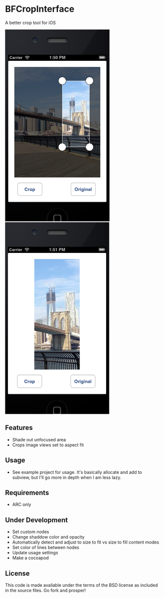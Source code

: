 BFCropInterface
===============

A better crop tool for iOS

![Alt text](/screenshots/uncropped.jpg)
![Alt text](/screenshots/cropped.jpg)

Features
--------
* Shade out unfocused area
* Crops image views set to aspect fit

Usage
------
* See example project for usage. It's basically allocate and add to subview, but I'll go more in depth when I am less lazy.

Requirements
------------
* ARC only

Under Development
-----------------
* Set custom nodes
* Change shaddow color and opacity
* Automatically detect and adjust to size to fit vs size to fill content modes
* Set color of lines between nodes
* Update usage settings
* Make a cocoapod

License
-------
This code is made available under the terms of the BSD license as included in the source files. Go fork and prosper!